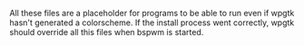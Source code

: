 All these files are a placeholder for programs to be able to run even if wpgtk hasn't generated a colorscheme.
If the install process went correctly, wpgtk should override all this files when bspwm is started.
